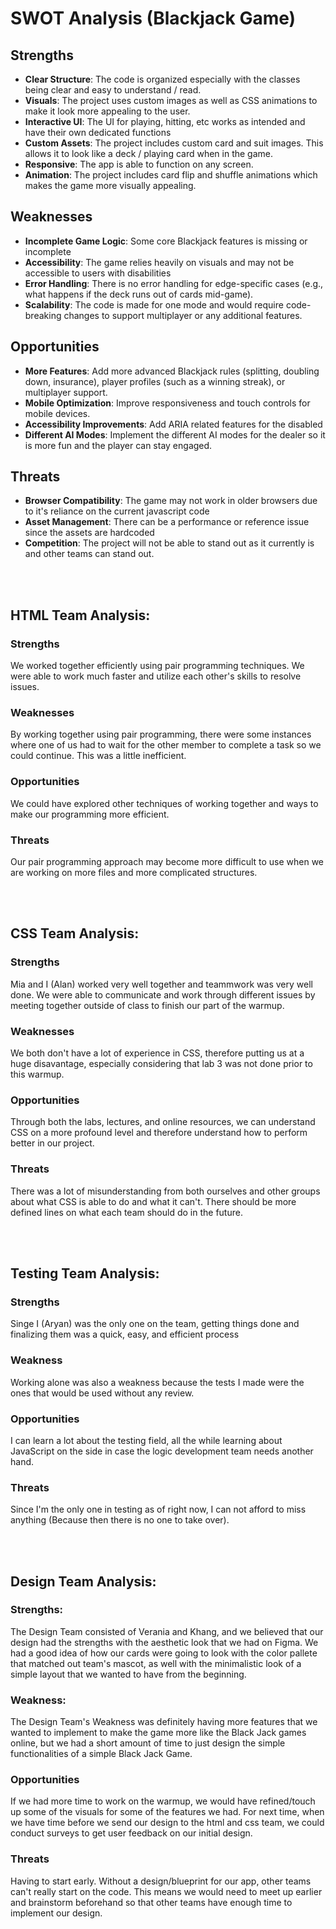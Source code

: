 # SWOT Analysis (Blackjack Game)

## Strengths
- **Clear Structure**: The code is organized especially with the classes being clear and easy to understand / read.
- **Visuals**: The project uses custom images as well as CSS animations to make it look more appealing to the user.
- **Interactive UI**: The UI for playing, hitting, etc works as intended and have their own dedicated functions
- **Custom Assets**: The project includes custom card and suit images. This allows it to look like a deck / playing card when in the game. 
- **Responsive**: The app is able to function on any screen.
- **Animation**: The project includes card flip and shuffle animations which makes the game more visually appealing.

## Weaknesses
- **Incomplete Game Logic**: Some core Blackjack features is missing or incomplete
- **Accessibility**: The game relies heavily on visuals and may not be accessible to users with disabilities 
- **Error Handling**: There is no error handling for edge-specific cases (e.g., what happens if the deck runs out of cards mid-game).
- **Scalability**: The code is made for one mode and would require code-breaking changes to support multiplayer or any additional features.

## Opportunities
- **More Features**: Add more advanced Blackjack rules (splitting, doubling down, insurance), player profiles (such as a winning streak), or multiplayer support.
- **Mobile Optimization**: Improve responsiveness and touch controls for mobile devices.
- **Accessibility Improvements**: Add ARIA related features for the disabled
- **Different AI Modes**: Implement the different AI modes for the dealer so it is more fun and the player can stay engaged.
  
## Threats
- **Browser Compatibility**: The game may not work in older browsers due to it's reliance on the current javascript code
- **Asset Management**: There can be a performance or reference issue since the assets are hardcoded
- **Competition**: The project will not be able to stand out as it currently is and other teams can stand out.

<br><br>
## HTML Team Analysis:
### Strengths
We worked together efficiently using pair programming techniques. We were able to work much faster and utilize each other's skills to resolve issues.
### Weaknesses
By working together using pair programming, there were some instances where one of us had to wait for the other member to complete a task so we could continue. This was a little inefficient.
### Opportunities
We could have explored other techniques of working together and ways to make our programming more efficient.
### Threats
Our pair programming approach may become more difficult to use when we are working on more files and more complicated structures. 

<br><br>
## CSS Team Analysis:
### Strengths
Mia and I (Alan) worked very well together and teammwork was very well done. We were able to communicate and work through different issues by meeting together outside of class to finish our part of the warmup.
### Weaknesses
We both don't have a lot of experience in CSS, therefore putting us at a huge disavantage, especially considering that lab 3 was not done prior to this warmup.
### Opportunities
Through both the labs, lectures, and online resources, we can understand CSS on a more profound level and therefore understand how to perform better in our project. 
### Threats
There was a lot of misunderstanding from both ourselves and other groups about what CSS is able to do and what it can't. There should be more defined lines on what each team should do in the future. 

<br><br>
## Testing Team Analysis:
### Strengths
Singe I (Aryan) was the only one on the team, getting things done and finalizing them was a quick, easy, and efficient process
### Weakness
Working alone was also a weakness because the tests I made were the ones that would be used without any review.
### Opportunities
I can learn a lot about the testing field, all the while learning about JavaScript on the side in case the logic development team needs another hand.
### Threats
Since I'm the only one in testing as of right now, I can not afford to miss anything (Because then there is no one to take over).

<br><br>
## Design Team Analysis:
### Strengths:
The Design Team consisted of Verania and Khang, and we believed that our design had the strengths with the aesthetic look that we had on Figma. We had a good idea of how our cards were going to look with the color pallete that matched out team's mascot, as well with the minimalistic look of a simple layout that we wanted to have from the beginning.
### Weakness:
The Design Team's Weakness was definitely having more features that we wanted to implement to make the game more like the Black Jack games online, but we had a short amount of time to just design the simple functionalities of a simple Black Jack Game.
### Opportunities
If we had more time to work on the warmup, we would have refined/touch up some of the visuals for some of the features we had. For next time, when we have time before we send our design to the html and css team, we could conduct surveys to get user feedback on our initial design.
### Threats
Having to start early. Without a design/blueprint for our app, other teams can't really start on the code. This means we would need to meet up earlier and brainstorm beforehand so that other teams have enough time to implement our design.